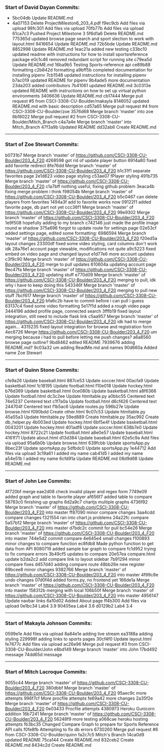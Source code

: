 ### Start of David Dayan Commits:
* 5bc04db Update README.md
* 4a07153 Delete ProjectMileston6_203_4.pdf
f9ec9cb Add files via upload
98fc301 Add files via upload
70fb77b Add files via upload
61ca7c3 Pushed Project Milestone 3
5f6d1a6 Delete README.md
775365d updated browse page search and sport slection to work with layout.html
9416654 Update README.md
72b5bde Update README.md
8852998 Update README.md
1eac21a added new testing
c33bc10 updated readme with instructions for how to install sportsreference package
e0c1c46 removed redundant script for running site
c79ea5d Update README.md
16ba9b5 Testing Sports-reference api
ce89b88 formatting
c2b842d formatting
a9bff5b completed documentation for installing pipenv
7cb1548 updated instructions for installing pipenv
b7ac019 updated README for pipenv
9b4ade5 more documentation
23da203 added contributors
7b41061 updated README.md
3c0313e updated README with instructions on how to set up virtual python environments
3406636 Update README.md
cb17444 Merge pull request #5 from CSCI-3308-CU-Boulder/makayla
8146052 updated README.md with basic description
cd57a65 Merge pull request #4 from CSCI-3308-CU-Boulder/zoe
3576d68 Merge branch 'master' into zoe
6b16022 Merge pull request #2 from CSCI-3308-CU-Boulder/Mitch_Branch
c4a7a4e Merge branch 'master' into Mitch_Branch
47f3a9b Updated README
dd32ab6 Create README.md

------------------------------------------

### Start of Zoe Stewart Commits:
b0731b7 Merge branch 'master' of https://github.com/CSCI-3308-CU-Boulder/203_4_F20
d268598 got rid of update player button
6914a80 fixed add favorite redirect
8fe76dd Merge branch 'master' of https://github.com/CSCI-3308-CU-Boulder/203_4_F20
b1c31f1 separate favorites page
2e1d823 video page styling
c53ae07 fPlayer styling
491b735 Merge branch 'master' of https://github.com/CSCI-3308-CU-Boulder/203_4_F20
c1a7bff nothing useful, fixing github problem
3eaca4b fixing merge problem i think
f98054b Merge branch 'master' of https://github.com/CSCI-3308-CU-Boulder/203_4_F20
b5c0467 can delete players from favorites
1494a3f add to favorite works now
09122f1 added favorite page, db part not yet
ccc36f1 Merge branch 'master' of https://github.com/CSCI-3308-CU-Boulder/203_4_F20
99e9302 Merge branch 'master' of https://github.com/CSCI-3308-CU-Boulder/203_4_F20
1e9f508 hopefully adding to my branch
c742146 just made the profile image round w shadow
375a696 forgot to update route for settings page
02e53cf added settings page, edited some formatting:
6986594 Merge branch 'master' of https://github.com/CSCI-3308-CU-Boulder/203_4_F20
f20ed5a layout changes
23300df fixed some video styling, card columns don't work idk
28a76e1 account page viewable, modifications not quite
a9c5223 fixed embed on video page and changed layout
e1d77e6 more account updates
c3f9c90 Merge branch 'master' of https://github.com/CSCI-3308-CU-Boulder/203_4_F20 merge to pull updates
610604a updating account page
9ec47fa Merge branch 'master' of https://github.com/CSCI-3308-CU-Boulder/203_4_F20 updating stuff
e770d09 Merge branch 'master' of https://github.com/CSCI-3308-CU-Boulder/203_4_F20 merging to pull, idk why i have to keep doing this
543346f Merge branch 'master' of https://github.com/CSCI-3308-CU-Boulder/203_4_F20 merging to pull new stuff
7bcf617 Merge branch 'master' of https://github.com/CSCI-3308-CU-Boulder/203_4_F20
bfa6c2b have to commit before i can pull i guess
63137c4 fixed some video formatting
5e17f1d added a rough video page
3444196 added profile page, connected search
3fffb19 fixed layout integration, still need to include flask link
c5aa957 Merge branch 'master' of https://github.com/CSCI-3308-CU-Boulder/203_4_F20 idk had to merge again...
4315235 fixed layout integration for browse and registration form
4ec6726 Merge https://github.com/CSCI-3308-CU-Boulder/203_4_F20 um merging because i had to pull before letting me push changes?
a6a8560 browse page outline?
9bd8462 edited README
7939676 adding README.md?
9c03a32 um adding ReadMe.md and names
90d660a Added name Zoe Stewart

------------------------------------------

### Start of Quinn Stone Commits:
cfe9a26 Update baseball.html
887ce53 Update soccer.html
00acfa9 Update basketball.html
1c18195 Update football.html
f10e018 Update hockey.html
b76d369 Update basketball.html
0ce080b Update basketball.html
a8f6366 Update football.html
dc3c2ee Update htmltable.py
a0bbc55 Centered text
74e5237 Centered text
c1f7a0a Update football.html
d6cf426 Centered text
244704f Centered text
f1b5ac6 Update routes.py
596b27e Update browse.html
f090bdd Create other.html
9c07c53 Update htmltable.py
45a55a3 Update htmltable.py
59ed889 Create htmltable.py
35ac992 Create db_helper.py
4b003ed Update hockey.html
6bf5e4f Update basketball.html
0043201 Update hockey.html
401adf8 Update soccer.html
638b7e0 Update hockey.html
8722c21 Update football.html
a8e0e57 Update baseball.html
4161f71 Update about.html
d13d384 Update baseball.html
62e5c9a Add files via upload
95a6b0b Update browse.html
639fcbb Update sportsApp.py
8bec23f Update sportsApp.py
5dfbdc0 Update sportsApp.py
1e44712 Add files via upload
3c19a61 I added my name
cab41d5 I added my name
a54e51b I added my name
6cfd91a Update README.md
08d9d68 Update README.md

------------------------------------------

### Start of John Lee Commits:
4f720bf merge
eae2d08 check invalid player and regex form
7749e09 added graph and table to favorite player
af656f7 added table to compare
58783c0 finishing  up graphs
6d2a9c7 chartjs multiple graphs
4736f92 Merge branch 'master' of https://github.com/CSCI-3308-CU-Boulder/203_4_F20 into master
ff87090 minor compare changes
3aa4cdd compare changes
f321554 ran into chart.js problems
24a22fc compare
5a57b12 Merge branch 'master' of https://github.com/CSCI-3308-CU-Boulder/203_4_F20 into master
d7bdc2c commit for pull
bc54e26 Merge branch 'master' of https://github.com/CSCI-3308-CU-Boulder/203_4_F20 into master
744e5d2 commit compare
4e645e4 small changes
f100893 minor changes to compare function
ec8fdb8 Made python function to get data from API
8080719 added sample bar graph to compare
fc1d952 trying to fix compare errors
3b49cf5 updates to compare
20e57ea compare.html update
b2da2c2 add compare link to layout sidebar
7b91294 minor compare fixes
d457d40 adding compare route
48bb26e new register
69bcee8 minor changes
9382766 Merge branch 'master' of https://github.com/CSCI-3308-CU-Boulder/203_4_F20 into master
4f99c8e undo changes
07d0f4d added forms.py, no frontend yet
166de1a Merge branch 'master' of https://github.com/CSCI-3308-CU-Boulder/203_4_F20 into master
158312b merging with local
106b50f Merge branch 'master' of https://github.com/CSCI-3308-CU-Boulder/203_4_F20 into master
4956147 Update navbar links
6a10d02 Added About page
ff4b300 Add files via upload
0e1bc34 Lab4 3.9
90405ea Lab4 3.6
d0129b2 Lab4 3.4

------------------------------------------

### Start of Makayla Johnson Commits:
0599e1e Add files via upload
8a84e1e adding live stream
ea3188a adding styling
229998f adding links to sports pages
30cf4f0 Update layout.html
fe7677c Add files via upload
ac26e96 Merge pull request #3 from CSCI-3308-CU-Boulder/John
e8bd149 Merge branch 'master' into John
17bd492 message
74dd65d message

------------------------------------------

### Start of Mitch Lacroque Commits:
9055c44 Merge branch 'master' of https://github.com/CSCI-3308-CU-Boulder/203_4_F20
380dbbf Merge branch 'master' of https://github.com/CSCI-3308-CU-Boulder/203_4_F20
95aec9c more attempts
996f7cf More procfile attempts
fe69a42 more changes
2a35f2e Merge branch 'master' of https://github.com/CSCI-3308-CU-Boulder/203_4_F20
0e03433 Procfile attempts
4380973 Heroku Gunicorn addition
16b7241 Merge branch 'master' of https://github.com/CSCI-3308-CU-Boulder/203_4_F20
56248f9 more testing
a068cae heroku hosting attempts
fb3bc35 Changed Compare Graph to prepare for Sports Reference API calls
f0fe8fb Attempting to fix db errors
6730260 Merge pull request #6 from CSCI-3308-CU-Boulder/quinn
fa2c7c5 Mitch's Branch
14ca0d9 updated README
75ca144 Create README.md
832ceb2 Create README.md
8434c2d Create README.md
